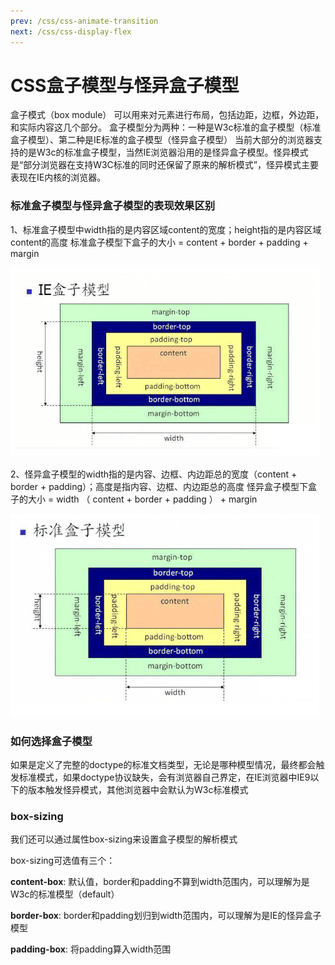 ```yaml
---
prev: /css/css-animate-transition
next: /css/css-display-flex
---
```


# CSS盒子模型与怪异盒子模型
盒子模式（box module） 可以用来对元素进行布局，包括边距，边框，外边距，和实际内容这几个部分。
盒子模型分为两种：一种是W3c标准的盒子模型（标准盒子模型）、第二种是IE标准的盒子模型（怪异盒子模型）
当前大部分的浏览器支持的是W3c的标准盒子模型，当然IE浏览器沿用的是怪异盒子模型。怪异模式是“部分浏览器在支持W3C标准的同时还保留了原来的解析模式”，怪异模式主要表现在IE内核的浏览器。

### 标准盒子模型与怪异盒子模型的表现效果区别

1、标准盒子模型中width指的是内容区域content的宽度；height指的是内容区域content的高度
标准盒子模型下盒子的大小 = content + border + padding + margin

![css3](../images/common/ie-box.jpg)

2、怪异盒子模型的width指的是内容、边框、内边距总的宽度（content + border + padding）；高度是指内容、边框、内边距总的高度
怪异盒子模型下盒子的大小 = width （ content + border + padding ） + margin

![css3](../images/common/stand-box.jpg)


### 如何选择盒子模型
如果是定义了完整的doctype的标准文档类型，无论是哪种模型情况，最终都会触发标准模式，如果doctype协议缺失，会有浏览器自己界定，在IE浏览器中IE9以下的版本触发怪异模式，其他浏览器中会默认为W3c标准模式

### box-sizing
我们还可以通过属性box-sizing来设置盒子模型的解析模式

box-sizing可选值有三个：

**content-box**: 默认值，border和padding不算到width范围内，可以理解为是W3c的标准模型（default）

**border-box**: border和padding划归到width范围内，可以理解为是IE的怪异盒子模型

**padding-box**: 将padding算入width范围
